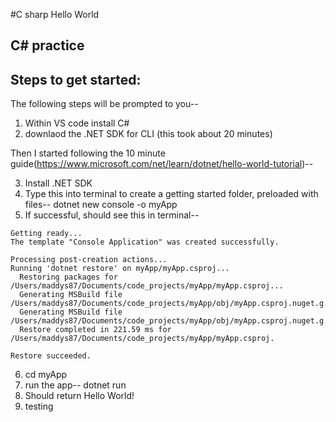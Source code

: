 #C sharp Hello World

## C# practice

## Steps to get started:

The following steps will be prompted to you--

1. Within VS code install C#
2. downlaod the .NET SDK for CLI (this took about 20 minutes)

Then I started following the 10 minute guide(https://www.microsoft.com/net/learn/dotnet/hello-world-tutorial)--

3. Install .NET SDK
4. Type this into terminal to create a getting started folder, preloaded with files-- dotnet new console -o myApp
5. If successful, should see this in terminal--

```
Getting ready...
The template "Console Application" was created successfully.

Processing post-creation actions...
Running 'dotnet restore' on myApp/myApp.csproj...
  Restoring packages for /Users/maddys87/Documents/code_projects/myApp/myApp.csproj...
  Generating MSBuild file /Users/maddys87/Documents/code_projects/myApp/obj/myApp.csproj.nuget.g.props.
  Generating MSBuild file /Users/maddys87/Documents/code_projects/myApp/obj/myApp.csproj.nuget.g.targets.
  Restore completed in 221.59 ms for /Users/maddys87/Documents/code_projects/myApp/myApp.csproj.

Restore succeeded.
```

6. cd myApp
7. run the app-- dotnet run
8. Should return Hello World!
9. testing
